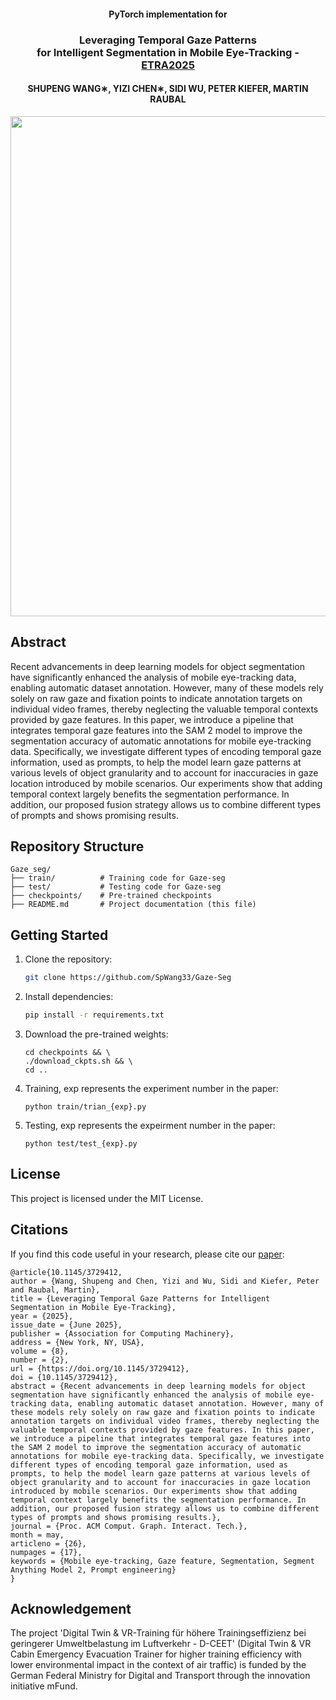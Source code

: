 <h4 align="center">
  PyTorch implementation for
</h4>

<h3 align="center">
Leveraging Temporal Gaze Patterns  <br> for Intelligent Segmentation in Mobile Eye-Tracking - <a href="https://etra.acm.org/2025/">ETRA2025</a>
</h3>
<h4 align="center">
SHUPENG WANG∗, YIZI CHEN∗, SIDI WU, PETER KIEFER, MARTIN RAUBAL
</h4>

<p align="center">
<img src="./pipline.png" width="800"/>
</p>

## Abstract
Recent advancements in deep learning models for object segmentation have significantly enhanced the analysis of mobile eye-tracking data, enabling automatic dataset annotation. However, many of these models rely solely on raw gaze and fixation points to indicate annotation targets on individual video frames, thereby neglecting the valuable temporal contexts provided by gaze features. In this paper, we introduce a pipeline that integrates temporal gaze features into the SAM 2 model to improve the segmentation accuracy of automatic annotations for mobile eye-tracking data. Specifically, we investigate different types of encoding temporal gaze information, used as prompts, to help the model learn gaze patterns at various levels of object granularity and to account for inaccuracies in gaze location introduced by mobile scenarios. Our experiments show that adding temporal context largely benefits the segmentation performance. In addition, our proposed fusion strategy allows us to combine different types of prompts and shows promising results.

## Repository Structure

```
Gaze_seg/
├── train/          # Training code for Gaze-seg
├── test/           # Testing code for Gaze-seg
├── checkpoints/    # Pre-trained checkpoints 
├── README.md       # Project documentation (this file)
```

## Getting Started

1. Clone the repository:
    ```bash
    git clone https://github.com/SpWang33/Gaze-Seg
    ```
2. Install dependencies:
    ```bash
    pip install -r requirements.txt
    ```
3. Download the pre-trained weights:
    ```
    cd checkpoints && \
    ./download_ckpts.sh && \
    cd ..
    ```

4. Training, exp represents the experiment number in the paper:
    ```
    python train/trian_{exp}.py
    ```

5. Testing, exp represents the expeirment number in the paper:
    ```
    python test/test_{exp}.py
    ```

## License

This project is licensed under the MIT License.

## Citations

If you find this code useful in your research, please cite our [paper](https://dl.acm.org/doi/pdf/10.1145/3729412):

```
@article{10.1145/3729412,
author = {Wang, Shupeng and Chen, Yizi and Wu, Sidi and Kiefer, Peter and Raubal, Martin},
title = {Leveraging Temporal Gaze Patterns for Intelligent Segmentation in Mobile Eye-Tracking},
year = {2025},
issue_date = {June 2025},
publisher = {Association for Computing Machinery},
address = {New York, NY, USA},
volume = {8},
number = {2},
url = {https://doi.org/10.1145/3729412},
doi = {10.1145/3729412},
abstract = {Recent advancements in deep learning models for object segmentation have significantly enhanced the analysis of mobile eye-tracking data, enabling automatic dataset annotation. However, many of these models rely solely on raw gaze and fixation points to indicate annotation targets on individual video frames, thereby neglecting the valuable temporal contexts provided by gaze features. In this paper, we introduce a pipeline that integrates temporal gaze features into the SAM 2 model to improve the segmentation accuracy of automatic annotations for mobile eye-tracking data. Specifically, we investigate different types of encoding temporal gaze information, used as prompts, to help the model learn gaze patterns at various levels of object granularity and to account for inaccuracies in gaze location introduced by mobile scenarios. Our experiments show that adding temporal context largely benefits the segmentation performance. In addition, our proposed fusion strategy allows us to combine different types of prompts and shows promising results.},
journal = {Proc. ACM Comput. Graph. Interact. Tech.},
month = may,
articleno = {26},
numpages = {17},
keywords = {Mobile eye-tracking, Gaze feature, Segmentation, Segment Anything Model 2, Prompt engineering}
}
```

## Acknowledgement
The project 'Digital Twin & VR-Training für höhere Trainingseffizienz bei geringerer Umweltbelastung im Luftverkehr - D-CEET' (Digital Twin & VR Cabin Emergency Evacuation Trainer for higher training efficiency with lower environmental impact in the context of air traffic) is funded by the German Federal Ministry for Digital and Transport through the innovation initiative mFund.
